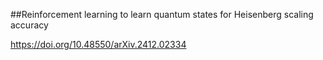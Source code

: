 ##Reinforcement learning to learn quantum states for Heisenberg scaling accuracy

https://doi.org/10.48550/arXiv.2412.02334
